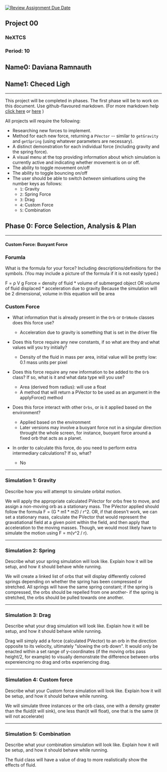 [![Review Assignment Due Date](https://classroom.github.com/assets/deadline-readme-button-22041afd0340ce965d47ae6ef1cefeee28c7c493a6346c4f15d667ab976d596c.svg)](https://classroom.github.com/a/gbHItYk9)
## Project 00
### NeXTCS
### Period: 10
## Name0: Daviana Ramnauth
## Name1: Checed Ligh
---

This project will be completed in phases. The first phase will be to work on this document. Use github-flavoured markdown. (For more markdown help [click here](https://github.com/adam-p/markdown-here/wiki/Markdown-Cheatsheet) or [here](https://docs.github.com/en/get-started/writing-on-github/getting-started-with-writing-and-formatting-on-github/basic-writing-and-formatting-syntax) )

All projects will require the following:
- Researching new forces to implement.
- Method for each new force, returning a `PVector`  -- similar to `getGravity` and `getSpring` (using whatever parameters are necessary).
- A distinct demonstration for each individual force (including gravity and the spring force).
- A visual menu at the top providing information about which simulation is currently active and indicating whether movement is on or off.
- The ability to toggle movement on/off
- The ability to toggle bouncing on/off
- The user should be able to switch _between_ simluations using the number keys as follows:
  - `1`: Gravity
  - `2`: Spring Force
  - `3`: Drag
  - `4`: Custom Force
  - `5`: Combination


## Phase 0: Force Selection, Analysis & Plan
---------- 

#### Custom Force: Buoyant Force 

### Forumla
What is the formula for your force? Including descriptions/definitions for the symbols. (You may include a picture of the formula if it is not easily typed.)

F = ρ V g
Force = density of fluid * volume of submerged object OR volume of fluid displaced * acceleration due to gravity
Because the simulation will be 2 dimensional, volume in this equation will be area

### Custom Force
- What information that is already present in the `Orb` or `OrbNode` classes does this force use?
  - Acceleration due to gravity is something that is set in the driver file

- Does this force require any new constants, if so what are they and what values will you try initially?
  - Density of the fluid in mass per area, initial value will be pretty low: 0.1 mass units per pixel

- Does this force require any new information to be added to the `Orb` class? If so, what is it and what data type will you use?
  - Area (derived from radius): will use a float
  - A method that will return a PVector to be used as an argument in the applyForce() method

- Does this force interact with other `Orbs`, or is it applied based on the environment?
  - Applied based on the environment
  - Later versions may involve a buoyant force not in a singular direction throught the whole screen, for instance, buoyant force around a fixed orb that acts as a planet.

- In order to calculate this force, do you need to perform extra intermediary calculations? If so, what?
  - No

--- 

### Simulation 1: Gravity
Describe how you will attempt to simulate orbital motion.

We will apply the appropriate calculated PVector for orbs free to move, and assign a non-moving orb as a stationary mass. The PVector applied should follow the formula F = (G * m1 * m2) / r^2. OR, if that doesn't work, we can set a stationary mass, calculate the PVector that would represent the gravatiational field at a given point within the field, and then apply that acceleration to the moving masses. Though, we would most likely have to simulate the motion using F = m(v^2 / r).


--- 

### Simulation 2: Spring
Describe what your spring simulation will look like. Explain how it will be setup, and how it should behave while running.

We will create a linked list of orbs that will display differently colored springs depending on whether the spring has been compressed or stretched. All springs will have the same spring constant; if the spring is compressed, the orbs should be repelled from one another- if the spring is stretched, the orbs should be pulled towards one another. 

--- 

### Simulation 3: Drag
Describe what your drag simulation will look like. Explain how it will be setup, and how it should behave while running.

Drag will simply add a force (calculated PVector) to an orb in the direction opposite to its velocity, ultimately "slowing the orb down". It would only be enacted within a set range of y-coordinates (if the moving orbs pass height/2, for example) to visually demonstrate the difference between orbs expereiencing no drag and orbs experiencing drag. 

--- 

### Simulation 4: Custom force
Describe what your Custom force simulation will look like. Explain how it will be setup, and how it should behave while running.

We will simulate three instances or the orb class, one with a density greater than the fluid(it will sink), one less than(it will float), one that is the same (it will not accelerate)

--- 

### Simulation 5: Combination
Describe what your combination simulation will look like. Explain how it will be setup, and how it should behave while running.

The fluid class will have a value of drag to more realistically show the effects of fluid.
